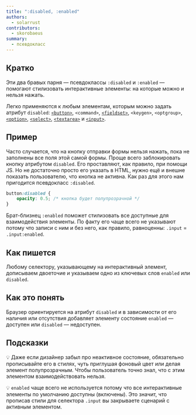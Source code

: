```yaml
---
title: ":disabled, :enabled"
authors:
  - solarrust
contributors:
  - skorobaeus
summary:
  - псевдокласс
---
```


## Кратко

Эти два бравых парня — псевдоклассы `:disabled` и `:enabled` — помогают стилизовать интерактивные элементы: на которые можно и нельзя нажать.

Легко применяются к любым элементам, которым можно задать атрибут `disabled`: [`<button>`](/html/button), `<command>`, [`<fieldset>`](/html/doka/fieldset), `<keygen>`, `<optgroup>`, [`<option>`](/html/doka/option), [`<select>`](/html/doka/select), [`<textarea>`](/html/doka/textarea) и [`<input>`](/html/doka/input).

## Пример

Часто случается, что на кнопку отправки формы нельзя нажать, пока не заполнены все поля этой самой формы. Проще всего заблокировать кнопку атрибутом `disabled`. Его проставляют, как правило, при помощи JS. Но не достаточно просто его указать в HTML, нужно ещё и внешне показать пользователю, что кнопка не активна. Как раз для этого нам пригодится псевдокласс `:disabled`.

```css
button:disabled {
    opacity: 0.5; /* кнопка будет полупрозрачной */
}
```

Брат-близнец `:enabled` поможет стилизовать все доступные для взаимодействия элементы. По факту его чаще всего не указывают потому что записи с ним и без него, как правило, равноценны: `.input` = `.input:enabled`.

## Как пишется

Любому селектору, указывающему на интерактивный элемент, дописываем двоеточие и указываем одно из ключевых слов `enabled` или `disabled`.

## Как это понять

Браузер ориентируется на атрибут `disabled` и в зависимости от его наличия или отсутствия добавляет элементу состояние `enabled` — доступен или `disabled` — недоступен.

## Подсказки

💡 Даже если дизайнер забыл про неактивное состояние, обязательно прописывайте его в стилях, чуть приглушая фоновый цвет или делая элемент полупрозрачным. Чтобы пользователь точно знал, что с этим элементом взаимодействовать нельзя.

💡 `enabled` чаще всего не используется потому что все интерактивные элементы по умолчанию доступны (включены). Это значит, что прописав стили для селектора `.input` вы закрываете сценарий с активным элементом.
